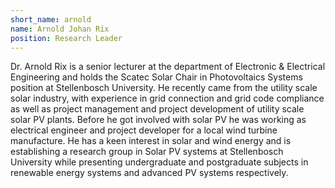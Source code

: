 ```yaml
---
short_name: arnold
name: Arnold Johan Rix
position: Research Leader
---
```


Dr. Arnold Rix is a senior lecturer at the department of Electronic & Electrical Engineering and holds the Scatec Solar Chair in Photovoltaics Systems position at Stellenbosch University. He recently came from the utility scale solar industry, with experience in grid connection and grid code compliance as well as project management and project development of utility scale solar PV plants. Before he got involved with solar PV he was working as electrical engineer and project developer for a local wind turbine manufacture. He has a keen interest in solar and wind energy and is establishing a research group in Solar PV systems at Stellenbosch University while presenting undergraduate and postgraduate subjects in renewable energy systems and advanced PV systems respectively.
